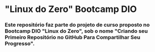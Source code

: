# "Linux do Zero" Bootcamp DIO

### Este repositório faz parte do projeto de curso proposto no Bootcamp DIO "Linux do Zero", sob o nome "Criando seu Primeiro Repositório no GitHub Para Compartilhar Seu Progresso".
